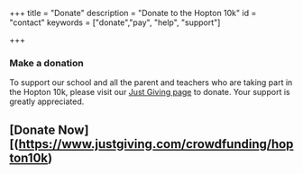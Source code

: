 +++
title = "Donate"
description = "Donate to the Hopton 10k"
id = "contact"
keywords = ["donate","pay", "help", "support"]

+++

<script>
    window.location = 'https://www.justgiving.com/crowdfunding/hopton10k';
</script>

### Make a donation

To support our school and all the parent and teachers who are taking part in the Hopton 10k, please visit our [Just Giving page](https://www.justgiving.com/crowdfunding/hopton10k) to donate. Your support is greatly appreciated.

## [Donate Now][(https://www.justgiving.com/crowdfunding/hopton10k)